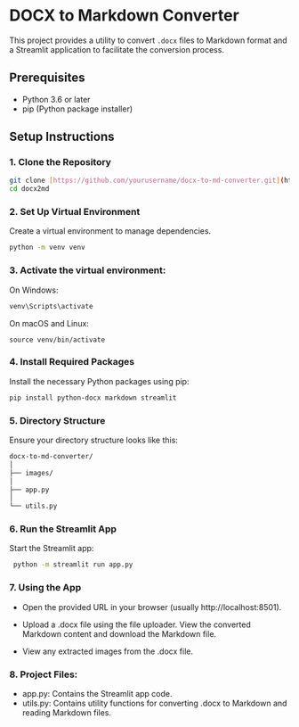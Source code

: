 # DOCX to Markdown Converter

This project provides a utility to convert `.docx` files to Markdown format and a Streamlit application to facilitate the conversion process.

## Prerequisites

- Python 3.6 or later
- pip (Python package installer)

## Setup Instructions

### 1. Clone the Repository

```bash
git clone [https://github.com/yourusername/docx-to-md-converter.git](https://github.com/Deloitte-Global-Cloud-Services/docx2md.git)
cd docx2md
```

### 2. Set Up Virtual Environment
Create a virtual environment to manage dependencies.

```bash 
python -m venv venv
```

### 3. Activate the virtual environment:
On Windows:
```bash
venv\Scripts\activate
```
On macOS and Linux:
```
source venv/bin/activate
```

### 4. Install Required Packages
Install the necessary Python packages using pip:

```bash
pip install python-docx markdown streamlit

```

### 5. Directory Structure
Ensure your directory structure looks like this:
```bash
docx-to-md-converter/
│
├── images/
│
├── app.py
│
└── utils.py

```
### 6. Run the Streamlit App
Start the Streamlit app:

```bash
 python -m streamlit run app.py

```

### 7. Using the App
- Open the provided URL in your browser (usually http://localhost:8501).

- Upload a .docx file using the file uploader.
View the converted Markdown content and download the Markdown file.
- View any extracted images from the .docx file.
### 8. Project Files:
- app.py: Contains the Streamlit app code.
- utils.py: Contains utility functions for converting .docx to Markdown and reading Markdown files.
